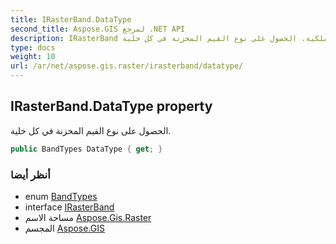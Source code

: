 ```yaml
---
title: IRasterBand.DataType
second_title: Aspose.GIS لمرجع .NET API
description: IRasterBand ملكية. الحصول على نوع القيم المخزنة في كل خلية.
type: docs
weight: 10
url: /ar/net/aspose.gis.raster/irasterband/datatype/
---
```

## IRasterBand.DataType property

الحصول على نوع القيم المخزنة في كل خلية.

```csharp
public BandTypes DataType { get; }
```

### أنظر أيضا

* enum [BandTypes](../../bandtypes/)
* interface [IRasterBand](../)
* مساحة الاسم [Aspose.Gis.Raster](../../irasterband/)
* المجسم [Aspose.GIS](../../../)


